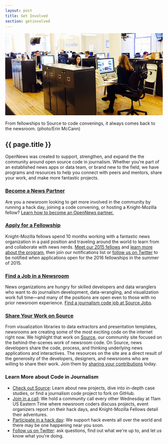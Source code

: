 ```yaml
---
layout: post
title: Get Involved
section: getinvolved
---
```

<img src="/media/img/newspartner.png" class="topline">
<p class="caption">From fellowships to Source to code convenings, it always comes back to the newsroom. (photo/Erin McCann)</p>


<h2>{{ page.title }}</h2>
<p class="bodybig">OpenNews was created to support, strengthen, and expand the the community around open source code in journalism. Whether you’re part of an established news apps or data team, or brand new to the field, we have programs and resources to help you connect with peers and mentors, share your work, and make more fantastic projects.</p>

### [Become a News Partner](/getinvolved/newspartners.html)

Are you a newsroom looking to get more involved in the community by running a hack day, joining a code convening, or hosting a Knight-Mozilla fellow? [Learn how to become an OpenNews partner.](/getinvolved/newspartners.html)

### [Apply for a Fellowship](/what/fellowships/)
Knight-Mozilla fellows spend 10 months working with a fantastic news organization in a paid position and traveling around the world to learn from and collaborate with news nerds. [Meet our 2015 fellows](what/fellowships/2015meet.html) and [learn more about the program](/what/fellowships/), then join our notifications list or [follow us on Twitter](https://twitter.com/opennews) to be notified when applications open for the 2016 fellowships in the summer of 2015.

### [Find a Job in a Newsroom](https://source.opennews.org/en-US/jobs/)
News organizations are hungry for skilled developers and data wranglers who want to do journalism development, data-wrangling, and visualization work full time—and many of the positions are open even to those with no prior newsroom experience. <a href="https://source.opennews.org/en-US/jobs/">Find a journalism code job at Source Jobs</a>.

### [Share Your Work on Source](https://source.opennews.org/en-US/contribute/)

From visualization libraries to data extractors and presentation templates, newsrooms are creating some of the most exciting code on the internet right now. We highlight that work on [Source](http://source.opennews.org), our community site focused on the behind-the-scenes work of newsroom code. On Source, news developers share the code, process, and thinking underlying news applications and interactives. The resources on the site are a direct result of the generosity of the developers, designers, and newsrooms who are willing to share their work. Join them by [sharing your contributions](https://source.opennews.org/en-US/contribute/) today.

### Learn More about Code in Journalism

* <a href="http://source.opennews.org">Check out Source</a>: Learn about new projects, dive into in-depth case studies, or find a journalism code project to fork on GitHub.
* <a href="/what/community/calls.html">Join in a call</a>: We hold a community call every other Wednesday at 11am US Eastern Time where newsroom coders discuss projects, event organizers report on their hack days, and Knight-Mozilla Fellows detail their adventures.
* <a href="/what/community/eventsupport.html">Participate in a hack day</a>: We support hack events all over the world and there may be one happening near you soon.
* <a href="http://www.twitter.com/opennews">Follow us on Twitter</a>: ask questions, find out what we're up to, and let us know what you're doing.
